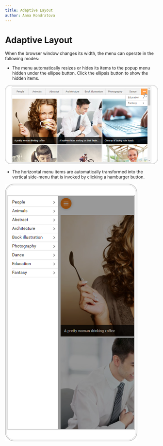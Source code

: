 ```yaml
---
title: Adaptive Layout
author: Anna Kondratova
---
```

# Adaptive Layout

When the browser window changes its width, the menu can operate in the following modes:
* The menu automatically resizes or hides its items to the popup menu hidden under the ellipse button. Click the ellipsis button to show the hidden items.

![Adaptivity_HideShowButtons](../../../images/menu-responsive-layout-ellipsis.png)

* The horizontal menu items are automatically transformed into the vertical side-menu that is invoked by clicking a hamburger button.

![Adaptivity_HideShowButtons](../../../images/menu-responsive-layout-side-menu.png)
